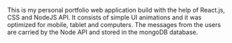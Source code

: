 This is my personal portfolio web application build with the help of React.js, CSS and NodeJS API. It consists of simple UI animations and it was optimized for mobile, tablet and computers. The messages from the users are carried by the Node API and stored in the mongoDB database.
